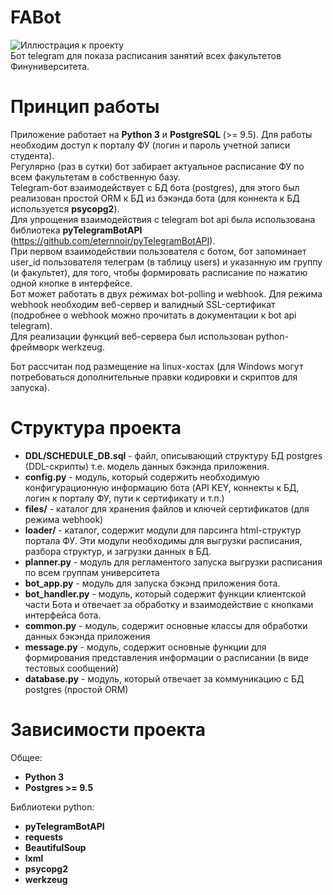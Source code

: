 # FABot
![Иллюстрация к проекту](https://github.com/pixlll/FABot/raw/master/files/BHoteUJQ8cA.jpg)  
Бот telegram для показа расписания занятий всех факультетов Финуниверситета.  

# Принцип работы

Приложение работает на **Python 3** и **PostgreSQL** (>= 9.5). Для работы необходим доступ к порталу ФУ (логин и пароль учетной записи студента).  
Регулярно (раз в сутки) бот забирает актуальное расписание ФУ по всем факультетам в собственную базу.  
Telegram-бот взаимодействует с БД бота (postgres), для этого был реализован простой ORM к БД из бэкэнда бота (для коннекта к БД используется **psycopg2**).  
Для упрощения взаимодействия с telegram bot api была использована библиотека **pyTelegramBotAPI** (https://github.com/eternnoir/pyTelegramBotAPI).  
При первом взаимодействии пользователя с ботом, бот запоминает user_id пользователя телеграм (в таблицу users) и указанную им группу (и факультет), для того, чтобы формировать расписание по нажатию одной кнопке в интерфейсе.   
Бот может работать в двух режимах bot-polling и webhook. Для режима webhook необходим веб-сервер и валидный SSL-сертификат (подробнее о webhook можно прочитать в документации к bot api telegram).   
Для реализации функций веб-сервера был использован python-фреймворк werkzeug.
  
Бот рассчитан под размещение на linux-хостах (для Windows могут потребоваться дополнительные правки кодировки и скриптов для запуска).

# Структура проекта

* **DDL/SCHEDULE_DB.sql**	- файл, описывающий структуру БД postgres (DDL-скрипты) т.е. модель данных бэкэнда приложения.
* **config.py** - модуль, который содержить необходимую конфигурационную информацию бота (API KEY, коннекты к БД, логин к порталу ФУ, пути к сертификату и т.п.)   	
* **files/** - каталог для хранения файлов и ключей сертификатов (для режима webhook)  
* **loader/** - каталог, содержит модули для парсинга html-структур портала ФУ. Эти модули необходимы для выгрузки расписания, разбора структур, и загрузки данных в БД.  
* **planner.py** - модуль для регламентого запуска выгрузки расписания по всем группам университета
* **bot_app.py** - модуль для запуска бэкэнд приложения бота.
* **bot_handler.py** - модуль, который содержит функции клиентской части Бота и отвечает за обработку и взаимодействие с кнопками интерфейса бота.  
* **common.py** - модуль, содержит основные классы для обработки данных бэкэнда приложения
* **message.py** - модуль, содержит основные функции для формирования представления информации о расписании (в виде тестовых сообщений)
* **database.py** - модуль, который отвечает за коммуникацию с БД postgres (простой ORM)

# Зависимости проекта

Общее:   
* **Python 3**
* **Postgres >= 9.5**     

Библиотеки python:   

* **pyTelegramBotAPI**
* **requests**
* **BeautifulSoup**
* **lxml**
* **psycopg2**
* **werkzeug**

